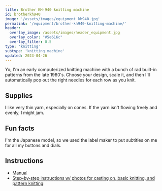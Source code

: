 ```yaml
---
title: Brother KH-940 knitting machine
id: brotherkh940
image: '/assets/images/equipment_kh940.jpg'
permalink: '/equipment/brother-kh940-knitting-machine/'
header:
  overlay_image: /assets/images/header_equipment.jpg
  overlay_color: "#5e616c"
  overlay_filter: 0.5
type: 'knitting'
subtype: 'knitting machine'
updated: 2023-04-26
---
```


Yo, I'm an early computerized knitting machine with a bunch of rad built-in patterns from the late 1980's. Choose your design, scale it, and then I'll automatically pop out the right needles for each row as you knit.

## Supplies
I like very thin yarn, especially on cones. If the yarn isn't flowing freely and evenly, I might jam.


## Fun facts
I'm the Japanese model, so we used the label maker to put subtitles on me for all my buttons and dials.


## Instructions

* [Manual](https://mkmanuals.com/brother-kh930-and-kh940-user-guide.html)
* [Step-by-step instructions w/ photos for casting on, basic knitting, and pattern knitting](/tutorials/basic-brother-kh940/)

